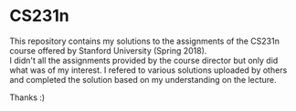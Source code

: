 # CS231n


This repository contains my solutions to the assignments of the CS231n course offered by Stanford University (Spring 2018). <br>
I didn't all the assignments provided by the course director but only did what was of my interest.
I refered to various solutions uploaded by others and completed the solution based on my understanding on the lecture.

Thanks :)
